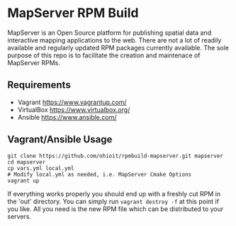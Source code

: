 # MapServer RPM Build

MapServer is an Open Source platform for publishing spatial data and interactive mapping applications to the web.
There are not a lot of readily available and regularly updated RPM packages currently available. The sole purpose
of this repo is to facilitate the creation and maintenace of MapServer RPMs.

## Requirements

- Vagrant <https://www.vagrantup.com/>
- VirtualBox <https://www.virtualbox.org/>
- Ansible <https://www.ansible.com/>

## Vagrant/Ansible Usage

```shell
git clone https://github.com/ohioit/rpmbuild-mapserver.git mapserver
cd mapserver
cp vars.yml local.yml
# Modify local.yml as needed, i.e. MapServer Cmake Options
vagrant up
```

If everything works properly you should end up with a freshly cut RPM in the 'out' directory.
You can simply run `vagrant destroy -f` at this point if you like. All you need is the new
RPM file which can be distributed to your servers.
